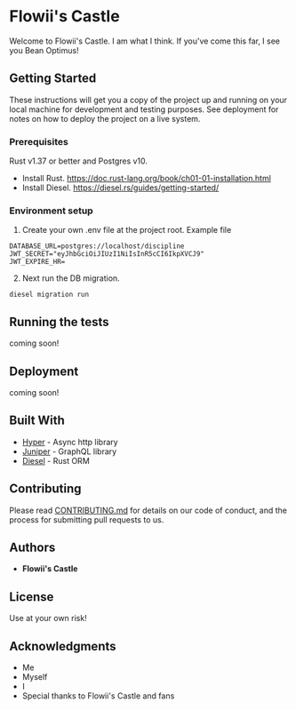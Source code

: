 # Flowii's Castle 

Welcome to Flowii's Castle. I am what I think. If you've come this far, I see you Bean Optimus!

## Getting Started

These instructions will get you a copy of the project up and running on your local machine for development and testing purposes. See deployment for notes on how to deploy the project on a live system.

### Prerequisites

Rust v1.37 or better and Postgres v10.

* Install Rust. https://doc.rust-lang.org/book/ch01-01-installation.html
* Install Diesel. https://diesel.rs/guides/getting-started/ 

### Environment setup 

1. Create your own .env file at the project root. Example file

```
DATABASE_URL=postgres://localhost/discipline
JWT_SECRET="eyJhbGciOiJIUzI1NiIsInR5cCI6IkpXVCJ9"
JWT_EXPIRE_HR=
```

2. Next run the DB migration.
```
diesel migration run
```

## Running the tests

coming soon!

## Deployment

coming soon!

## Built With

* [Hyper](https://docs.rs/hyper/0.12.31/hyper/) - Async http library 
* [Juniper](https://docs.rs/juniper/0.12.0/juniper/) - GraphQL library 
* [Diesel](https://diesel.rs/) - Rust ORM

## Contributing

Please read [CONTRIBUTING.md](https://gist.github.com/PurpleBooth/b24679402957c63ec426) for details on our code of conduct, and the process for submitting pull requests to us.

## Authors

* **Flowii's Castle** 

## License

Use at your own risk!

## Acknowledgments

* Me 
* Myself 
* I
* Special thanks to Flowii's Castle and fans
